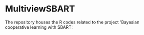 # MultiviewSBART
The repository houses the R codes related to the project 'Bayesian cooperative learning with SBART'.
